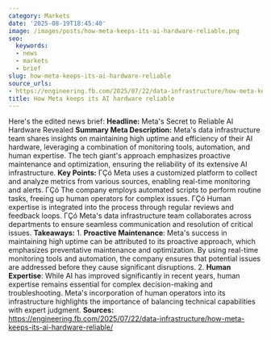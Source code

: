 ```yaml
---
category: Markets
date: '2025-08-19T18:45:40'
image: /images/posts/how-meta-keeps-its-ai-hardware-reliable.png
seo:
  keywords:
  - news
  - markets
  - brief
slug: how-meta-keeps-its-ai-hardware-reliable
source_urls:
- https://engineering.fb.com/2025/07/22/data-infrastructure/how-meta-keeps-its-ai-hardware-reliable/
title: How Meta keeps its AI hardware reliable
---
```


Here's the edited news brief:  **Headline:** Meta's Secret to Reliable AI Hardware Revealed  **Summary Meta Description:** Meta's data infrastructure team shares insights on maintaining high uptime and efficiency of their AI hardware, leveraging a combination of monitoring tools, automation, and human expertise. The tech giant's approach emphasizes proactive maintenance and optimization, ensuring the reliability of its extensive AI infrastructure.  **Key Points:**  ΓÇó Meta uses a customized platform to collect and analyze metrics from various sources, enabling real-time monitoring and alerts. ΓÇó The company employs automated scripts to perform routine tasks, freeing up human operators for complex issues. ΓÇó Human expertise is integrated into the process through regular reviews and feedback loops. ΓÇó Meta's data infrastructure team collaborates across departments to ensure seamless communication and resolution of critical issues.  **Takeaways:**  1. **Proactive Maintenance**: Meta's success in maintaining high uptime can be attributed to its proactive approach, which emphasizes preventative maintenance and optimization. By using real-time monitoring tools and automation, the company ensures that potential issues are addressed before they cause significant disruptions. 2. **Human Expertise**: While AI has improved significantly in recent years, human expertise remains essential for complex decision-making and troubleshooting. Meta's incorporation of human operators into its infrastructure highlights the importance of balancing technical capabilities with expert judgment.  **Sources:** https://engineering.fb.com/2025/07/22/data-infrastructure/how-meta-keeps-its-ai-hardware-reliable/